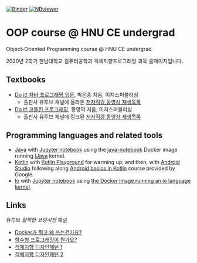 [![Binder](https://mybinder.org/badge_logo.svg)](https://mybinder.org/v2/gh/hnu-pl/oop2020fall/master?urlpath=lab)
[![NBviewer](https://raw.githubusercontent.com/jupyter/design/master/logos/Badges/nbviewer_badge.svg)](https://nbviewer.jupyter.org/github/hnu-pl/oop2020fall/tree/master/)

# OOP course @ HNU CE undergrad
Object-Oriented Programming course @ HNU CE undergrad

2020년 2학기 한남대학교 컴퓨터공학과 객체지향프로그래밍 과목 홈페이지입니다.

## Textbooks
* [Do it! 자바 프로그래밍 입문](http://www.easyspub.co.kr/20_Menu/BookView/267), 박은종 지음, 이지스퍼블리싱
  - 출판사 유투브 채널에 올라온 [저자직강 동영상 재생목록](https://www.youtube.com/playlist?list=PLG7te9eYUi7typZrH4fqXvs4E22ZFn1Nj)
* [Do it! 코틀린 프로그래밍](http://www.easyspub.co.kr/20_Menu/BookView/312), 황영덕 지음, 이지스퍼블리싱
  - 출판사 유투브 채널에 링크된 [저자직강 동영상 재생목록](https://www.youtube.com/playlist?list=PLccJpFPBw-NxL6agtfLvjtX8ohcZqDc17)

## Programming languages and related tools
 * [Java](https://www.oracle.com/kr/java/)
   with [Jupyter notebook](https://jupyter.org/)
   using the [java-notebook](https://github.com/jbindinga/java-notebook) Docker image
   running [IJava](https://github.com/SpencerPark/IJava) kernel.
 * [Kotlin](https://kotlinlang.org/)
   with
   [Kotlin Playground](https://play.kotlinlang.org/) for warming up;
   and then,
   with
   [Android Studio](https://developer.android.com/studio)
   following along
   [Android basics in Kotlin](https://developer.android.com/courses/topics/android-basics-kotlin)
   course provided by Google.
 * [Io](http://iolanguage.org/)
   with [Jupyter notebook](https://jupyter.org/)
   using [the Docker image running an io language kernel](https://github.com/kyagrd/iio).

## Links

유투브 *얄팍한 코딩사전* 채널
* [Docker가 뭐고 왜 쓰는건가요?](https://youtu.be/tPjpcsgxgWc) 
* [함수형 프로그래밍이 뭔가요?](https://youtu.be/jVG5jvOzu9Y)
* [객체지향 디자인패턴 1](https://youtu.be/lJES5TQTTWE)
* [객체지향 디자인패턴 2](https://youtu.be/q3_WXP9pPUQ)
